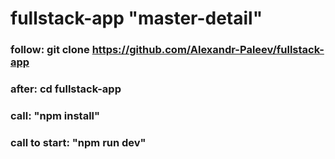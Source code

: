 # fullstack-app "master-detail"
### follow: git clone https://github.com/Alexandr-Paleev/fullstack-app
### after: cd fullstack-app
### call: "npm install"
### call to start: "npm run dev"
